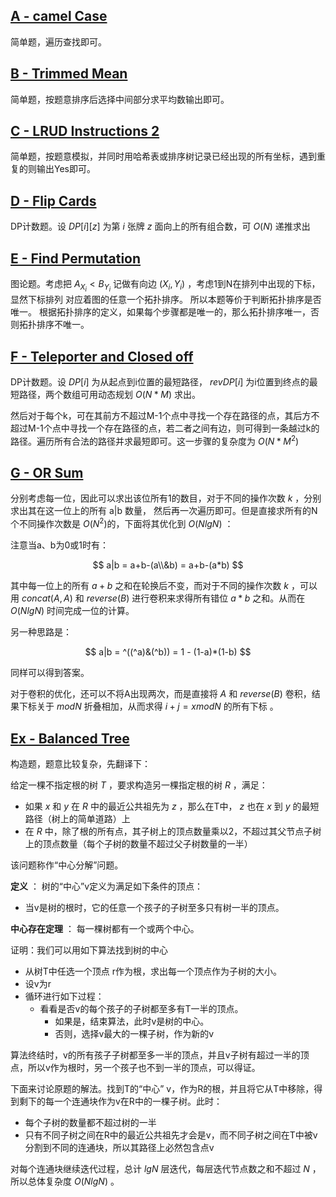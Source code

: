 ## [A - camel Case](https://atcoder.jp/contests/abc291/tasks/abc291_a)

简单题，遍历查找即可。

## [B - Trimmed Mean](https://atcoder.jp/contests/abc291/tasks/abc291_b)

简单题，按题意排序后选择中间部分求平均数输出即可。

## [C - LRUD Instructions 2](https://atcoder.jp/contests/abc291/tasks/abc291_c)

简单题，按题意模拟，并同时用哈希表或排序树记录已经出现的所有坐标，遇到重复的则输出Yes即可。

## [D - Flip Cards](https://atcoder.jp/contests/abc291/tasks/abc291_d)

DP计数题。设 $DP[i][z]$ 为第 $i$ 张牌 $z$ 面向上的所有组合数，可 $O(N)$ 递推求出

## [E - Find Permutation](https://atcoder.jp/contests/abc291/tasks/abc291_e)

图论题。考虑把 $A_{X_i} \lt B_{Y_i}$ 记做有向边 $(X_i, Y_i)$ ，考虑1到N在排列中出现的下标，显然下标排列 对应着图的任意一个拓扑排序。 所以本题等价于判断拓扑排序是否唯一。 根据拓扑排序的定义，如果每个步骤都是唯一的，那么拓扑排序唯一，否则拓扑排序不唯一。

## [F - Teleporter and Closed off](https://atcoder.jp/contests/abc291/tasks/abc291_f)

DP计数题。设 $DP[i]$ 为从起点到i位置的最短路径， $revDP[i]$ 为i位置到终点的最短路径，两个数组可用动态规划 $O(N*M)$ 求出。

然后对于每个k，可在其前方不超过M-1个点中寻找一个存在路径的点，其后方不超过M-1个点中寻找一个存在路径的点，若二者之间有边，则可得到一条越过k的路径。遍历所有合法的路径并求最短即可。这一步骤的复杂度为 $O(N*M^2)$

## [G - OR Sum](https://atcoder.jp/contests/abc291/tasks/abc291_g)

分别考虑每一位，因此可以求出该位所有1的数目，对于不同的操作次数 $k$ ，分别求出其在这一位上的所有 a|b 数量， 然后再一次遍历即可。但是直接求所有的N个不同操作次数是 $O(N^2)$的，下面将其优化到 $O(NlgN)$ ：

注意当a、b为0或1时有：

$$
a|b  = a+b-(a\\&b) = a+b-(a*b)
$$

其中每一位上的所有 $a+b$ 之和在轮换后不变，而对于不同的操作次数 $k$ ，可以用 $concat(A, A)$ 和 $reverse(B)$  进行卷积来求得所有错位 $a*b$ 之和。从而在 $O(NlgN)$ 时间完成一位的计算。

另一种思路是：

$$
a|b = ^((^a)&(^b)) = 1 - (1-a)*(1-b)
$$

同样可以得到答案。

对于卷积的优化，还可以不将A出现两次，而是直接将 $A$ 和 $reverse(B)$ 卷积，结果下标关于 $mod N$ 折叠相加，从而求得 $i+j = x mod N$ 的所有下标 。

## [Ex - Balanced Tree](https://atcoder.jp/contests/abc291/tasks/abc291_h)

构造题，题意比较复杂，先翻译下：

给定一棵不指定根的树 $T$ ，要求构造另一棵指定根的树 $R$ ，满足：

* 如果 $x$ 和 $y$ 在 $R$ 中的最近公共祖先为 $z$ ，那么在T中， $z$ 也在 $x$ 到 $y$ 的最短路径（树上的简单道路）上
* 在 $R$ 中，除了根的所有点，其子树上的顶点数量乘以2，不超过其父节点子树上的顶点数量（每个子树的数量不超过父子树数量的一半）

该问题称作“中心分解”问题。

**定义** ： 树的“中心”v定义为满足如下条件的顶点：

* 当v是树的根时，它的任意一个孩子的子树至多只有树一半的顶点。

**中心存在定理** ： 每一棵树都有一个或两个中心。

证明：我们可以用如下算法找到树的中心

* 从树T中任选一个顶点 r作为根，求出每一个顶点作为子树的大小。
* 设v为r
* 循环进行如下过程：
    * 看看是否v的每个孩子的子树都至多有T一半的顶点。
        * 如果是，结束算法，此时v是树的中心。
        * 否则，选择v最大的一棵子树，作为新的v

算法终结时，v的所有孩子子树都至多一半的顶点，并且v子树有超过一半的顶点，所以v作为根时，另一个孩子也不到一半的顶点，可以得证。

下面来讨论原题的解法。找到T的“中心” v，作为R的根，并且将它从T中移除，得到剩下的每一个连通块作为v在R中的一棵子树。此时：

* 每个子树的数量都不超过树的一半
* 只有不同子树之间在R中的最近公共祖先才会是v，而不同子树之间在T中被v分割到不同的连通块，所以其路径上必然包含点v

对每个连通块继续迭代过程，总计 $lgN$ 层迭代，每层迭代节点数之和不超过 $N$ ，所以总体复杂度 $O(NlgN)$ 。